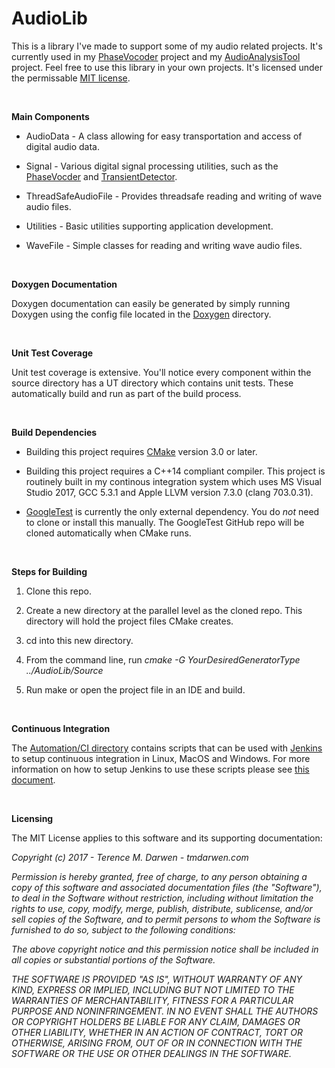 AudioLib
========

This is a library I've made to support some of my audio related projects.  It's currently used in my [PhaseVocoder](https://github.com/tmdarwen/PhaseVocoder) project and my [AudioAnalysisTool](https://github.com/tmdarwen/AudioAnalysisTool) project.  Feel free to use this library in your own projects.  It's licensed under the permissable [MIT license](https://en.wikipedia.org/wiki/MIT_License).

 

**Main Components**

-   AudioData - A class allowing for easy transportation and access of digital audio data. 

-   Signal - Various digital signal processing utilities, such as the [PhaseVocder](Documentation/HowThePhaseVocoderWorks.md) and [TransientDetector](Documentation/TransientDetection.md).

-   ThreadSafeAudioFile - Provides threadsafe reading and writing of wave audio files.

-   Utilities - Basic utilities supporting application development.

-   WaveFile - Simple classes for reading and writing wave audio files.

 

**Doxygen Documentation**

Doxygen documentation can easily be generated by simply running Doxygen using the config file located in the [Doxygen](Doxygen) directory.

 

**Unit Test Coverage**

Unit test coverage is extensive.  You'll notice every component within the source directory has a UT directory which contains unit tests.  These automatically build and run as part of the build process.

 

**Build Dependencies**

-   Building this project requires [CMake](https://cmake.org) version 3.0 or later.

-   Building this project requires a C++14 compliant compiler.  This project is routinely built in my continous integration system which uses MS Visual Studio 2017, GCC 5.3.1 and Apple LLVM version 7.3.0 (clang 703.0.31).

-   [GoogleTest](https://github.com/google/googletest) is currently the only external dependency.  You do *not* need to clone or install this manually. The GoogleTest GitHub repo will be cloned automatically when CMake runs.

 

**Steps for Building**

1.   Clone this repo.

2.   Create a new directory at the parallel level as the cloned repo.  This directory will hold the project files CMake creates.

3.   cd into this new directory.

4.   From the command line, run _cmake -G YourDesiredGeneratorType ../AudioLib/Source_

5.   Run make or open the project file in an IDE and build.

 


**Continuous Integration**

The [Automation/CI directory](/Automation/CI) contains scripts that can be used with [Jenkins](https://jenkins.io/) to setup continuous integration in Linux, MacOS and Windows.  For more information on how to setup Jenkins to use these scripts please see [this document](https://github.com/tmdarwen/PhaseVocoder/tree/master/Documentation/JenkinsSetup.md).

 


**Licensing**

The MIT License applies to this software and its supporting documentation:

*Copyright (c) 2017 - Terence M. Darwen - tmdarwen.com*

*Permission is hereby granted, free of charge, to any person obtaining a copy of
this software and associated documentation files (the "Software"), to deal in
the Software without restriction, including without limitation the rights to
use, copy, modify, merge, publish, distribute, sublicense, and/or sell copies of
the Software, and to permit persons to whom the Software is furnished to do so,
subject to the following conditions:*

*The above copyright notice and this permission notice shall be included in all
copies or substantial portions of the Software.*

*THE SOFTWARE IS PROVIDED "AS IS", WITHOUT WARRANTY OF ANY KIND, EXPRESS OR
IMPLIED, INCLUDING BUT NOT LIMITED TO THE WARRANTIES OF MERCHANTABILITY, FITNESS
FOR A PARTICULAR PURPOSE AND NONINFRINGEMENT. IN NO EVENT SHALL THE AUTHORS OR
COPYRIGHT HOLDERS BE LIABLE FOR ANY CLAIM, DAMAGES OR OTHER LIABILITY, WHETHER
IN AN ACTION OF CONTRACT, TORT OR OTHERWISE, ARISING FROM, OUT OF OR IN
CONNECTION WITH THE SOFTWARE OR THE USE OR OTHER DEALINGS IN THE SOFTWARE.*
